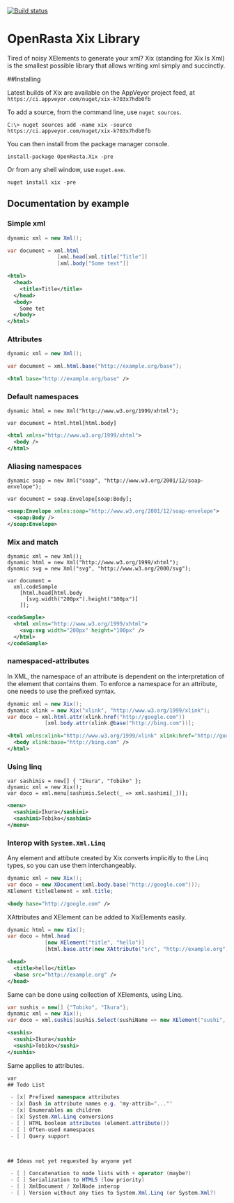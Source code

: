 [![Build status](https://ci.appveyor.com/api/projects/status/h30pjv455g6wp79e?svg=true)](https://ci.appveyor.com/project/serialseb/xix)


# OpenRasta Xix Library

Tired of noisy XElements to generate your xml? Xix (standing for Xix Is Xml) is
the smallest possible library that allows writing xml simply and succinctly.


##Installing

Latest builds of Xix are available on the AppVeyor project feed, at `https://ci.appveyor.com/nuget/xix-k703x7hdb0fb`

To add a source, from the command line, use `nuget sources`.

`C:\> nuget sources add -name xix -source https://ci.appveyor.com/nuget/xix-k703x7hdb0fb`

You can then install from the package manager console.

```
install-package OpenRasta.Xix -pre
```

Or from any shell window, use `nuget.exe`.

```
nuget install xix -pre
```

## Documentation by example

### Simple xml
```csharp
dynamic xml = new Xml();

var document = xml.html
                [xml.head[xml.title["Title"]]
                [xml.body["Some text"]]
```

```xml
<html>
  <head>
    <title>Title</title>
  </head>
  <body>
    Some tet
  </body>
</html>
```

### Attributes
```csharp
dynamic xml = new Xml();

var document = xml.html.base("http://example.org/base");
```
```xml
<html base="http://example.org/base" />
```

### Default namespaces
```chsarp
dynamic html = new Xml("http://www.w3.org/1999/xhtml");

var document = html.html[html.body]
```
```xml
<html xmlns="http://www.w3.org/1999/xhtml">
  <body />
</html>
```

### Aliasing namespaces
```chsharp
dynamic soap = new Xml("soap", "http://www.w3.org/2001/12/soap-envelope");

var document = soap.Envelope[soap:Body];
```
```xml
<soap:Envelope xmlns:soap="http://www.w3.org/2001/12/soap-envelope">
  <soap:Body />
</soap:Envelope>
```

### Mix and match
```chsarp
dynamic xml = new Xml();
dynamic html = new Xml("http://www.w3.org/1999/xhtml");
dynamic svg = new Xml("svg", "http://www.w3.org/2000/svg");

var document =
  xml.codeSample
    [html.head[html.body
      [svg.width("200px").height("100px")]
    ]];
```
```xml
<codeSample>
  <html xmlns="http://www.w3.org/1999/xhtml">
    <svg:svg width="200px" height="100px" />
  </html>
</codeSample>
```

### namespaced-attributes
In XML, the namespace of an attribute is dependent on the interpretation of the element that contains them. To enforce a namespace for an attribute, one needs to use the prefixed syntax.

```csharp
dynamic xml = new Xix();
dynamic xlink = new Xix("xlink", "http://www.w3.org/1999/xlink");
var doco = xml.html.attr(xlink.href("http://google.com"))
			[xml.body.attr(xlink.@base("http://bing.com"))];
```

```xml
<html xmlns:xlink="http://www.w3.org/1999/xlink" xlink:href="http://google.com">
  <body xlink:base="http://bing.com" />
</html>
```

### Using linq

```chsarp
var sashimis = new[] { "Ikura", "Tobiko" };
dynamic xml = new Xix();
var doco = xml.menu[sashimis.Select(_ => xml.sashimi[_])];
```

```xml
<menu>
  <sashimi>Ikura</sashimi>
  <sashimi>Tobiko</sashimi>
</menu>
```

### Interop with `System.Xml.Linq`

Any element and attibute created by Xix converts implicitly to the Linq types,
so you can use them interchangeably.

```csharp
dynamic xml = new Xix();
var doco = new XDocument(xml.body.base("http://google.com")));
XElement titleElement = xml.title;
```
```xml
<body base="http://google.com" />
```

XAttributes and XElement can be added to XixElements easily.
```csharp
dynamic html = new Xix();
var doco = html.head
            [new XElement("title", "hello")]
            [html.base.attr(new XAttribute("src", "http://example.org"))];
```

```xml
<head>
  <title>hello</title>
  <base src="http://example.org" />
</head>
```

Same can be done using collection of XElements, using Linq.
```csharp
var sushis = new[] {"Tobiko", "Ikura"};
dynamic xml = new Xix();
var doco = xml.sushis[sushis.Select(sushiName => new XElement("sushi", sushiName))];
```

```xml
<sushis>
  <sushi>Ikura</sushi>
  <sushi>Tobiko</sushi>
</sushis>
```

Same applies to attributes.
```csharp
var 
## Todo List

 - [x] Prefixed namespace attributes
 - [x] Dash in attribute names e.g. 'my-attrib="..."'
 - [x] Enumerables as children
 - [x] System.Xml.Linq conversions
 - [ ] HTML boolean attributes (element.attribute())
 - [ ] Often-used namespaces
 - [ ] Query support



## Ideas not yet requested by anyone yet

 - [ ] Concatenation to node lists with + operator (maybe?)
 - [ ] Serialization to HTML5 (low priority)
 - [ ] XmlDocument / XmlNode interop
 - [ ] Version without any ties to System.Xml.Linq (or System.Xml?)
